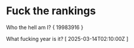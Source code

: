 # Fuck the rankings

Who the hell am I?
{ 19983916 }

What fucking year is it?
[ 2025-03-14T02:10:00Z ]

